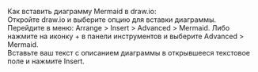 Как вставить диаграмму Mermaid в draw.io:  
Откройте draw.io и выберите опцию для вставки диаграммы.  
Перейдите в меню: Arrange > Insert > Advanced > Mermaid. Либо нажмите на иконку + в панели инструментов и выберите Advanced > Mermaid.  
Вставьте ваш текст с описанием диаграммы в открывшееся текстовое поле и нажмите Insert.  
